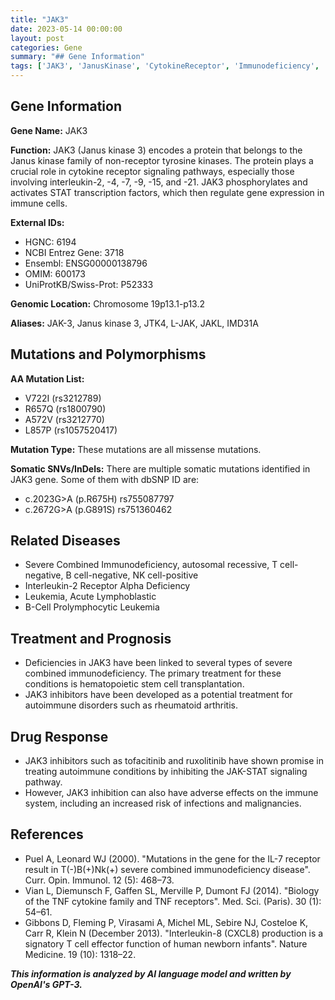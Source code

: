 ```yaml
---
title: "JAK3"
date: 2023-05-14 00:00:00
layout: post
categories: Gene
summary: "## Gene Information"
tags: ['JAK3', 'JanusKinase', 'CytokineReceptor', 'Immunodeficiency', 'AutoimmuneDisorders', 'JAK3Inhibitors', 'Mutation', 'Treatment']
---
```


## Gene Information

**Gene Name:** JAK3 

**Function:** JAK3 (Janus kinase 3) encodes a protein that belongs to the Janus kinase family of non-receptor tyrosine kinases. The protein plays a crucial role in cytokine receptor signaling pathways, especially those involving interleukin-2, -4, -7, -9, -15, and -21. JAK3 phosphorylates and activates STAT transcription factors, which then regulate gene expression in immune cells.

**External IDs:** 
- HGNC: 6194
- NCBI Entrez Gene: 3718 
- Ensembl: ENSG00000138796 
- OMIM: 600173 
- UniProtKB/Swiss-Prot: P52333 

**Genomic Location:** Chromosome 19p13.1-p13.2

**Aliases:** JAK-3, Janus kinase 3, JTK4, L-JAK, JAKL, IMD31A

## Mutations and Polymorphisms

**AA Mutation List:** 
- V722I (rs3212789)
- R657Q (rs1800790)
- A572V (rs3212770)
- L857P (rs1057520417)

**Mutation Type:** These mutations are all missense mutations. 

**Somatic SNVs/InDels:** 
There are multiple somatic mutations identified in JAK3 gene. Some of them with dbSNP ID are:
- c.2023G>A (p.R675H) rs755087797
- c.2672G>A (p.G891S) rs751360462

## Related Diseases
- Severe Combined Immunodeficiency, autosomal recessive, T cell-negative, B cell-negative, NK cell-positive
- Interleukin-2 Receptor Alpha Deficiency
- Leukemia, Acute Lymphoblastic
- B-Cell Prolymphocytic Leukemia

## Treatment and Prognosis
- Deficiencies in JAK3 have been linked to several types of severe combined immunodeficiency. The primary treatment for these conditions is hematopoietic stem cell transplantation. 
- JAK3 inhibitors have been developed as a potential treatment for autoimmune disorders such as rheumatoid arthritis. 

## Drug Response
- JAK3 inhibitors such as tofacitinib and ruxolitinib have shown promise in treating autoimmune conditions by inhibiting the JAK-STAT signaling pathway. 
- However, JAK3 inhibition can also have adverse effects on the immune system, including an increased risk of infections and malignancies. 

## References
- Puel A, Leonard WJ (2000). "Mutations in the gene for the IL-7 receptor result in T(-)B(+)Nk(+) severe combined immunodeficiency disease". Curr. Opin. Immunol. 12 (5): 468–73.
- Vian L, Diemunsch F, Gaffen SL, Merville P, Dumont FJ (2014). "Biology of the TNF cytokine family and TNF receptors". Med. Sci. (Paris). 30 (1): 54–61.
- Gibbons D, Fleming P, Virasami A, Michel ML, Sebire NJ, Costeloe K, Carr R, Klein N (December 2013). "Interleukin-8 (CXCL8) production is a signatory T cell effector function of human newborn infants". Nature Medicine. 19 (10): 1318–22.

**_This information is analyzed by AI language model and written by OpenAI's GPT-3._**